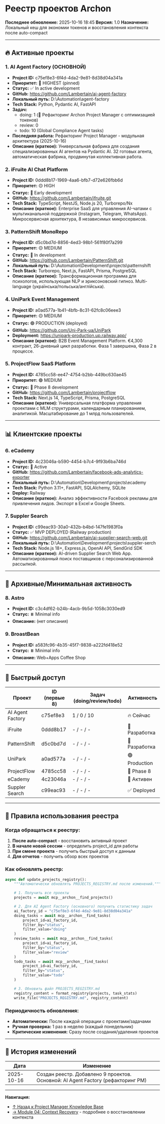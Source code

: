 # Реестр проектов Archon

**Последнее обновление:** 2025-10-16 18:45
**Версия:** 1.0
**Назначение:** Локальный кеш для экономии токенов и восстановления контекста после auto-compact

---

## 🔥 Активные проекты

### 1. AI Agent Factory (ОСНОВНОЙ)
- **Project ID:** c75ef8e3-6f4d-4da2-9e81-8d38d04a341a
- **Приоритет:** 🔴 HIGHEST (pinned)
- **Статус:** ✅ In active development
- **GitHub:** https://github.com/Lambertain/ai-agent-factory
- **Локальный путь:** D:\Automation\agent-factory
- **Tech Stack:** Python, Pydantic AI, FastAPI
- **Задач:**
  - doing: 1 (🔧 Рефакторинг Archon Project Manager с оптимизацией токенов)
  - review: 0
  - todo: 10 (Global Compliance Agent tasks)
- **Последняя работа:** Рефакторинг Project Manager - модульная архитектура (2025-10-16)
- **Описание (краткое):** Универсальная фабрика для создания специализированных AI агентов на Pydantic AI. 32 готовых агента, автоматическая фабрика, продвинутая коллективная работа.

### 2. iFruite AI Chat Platform
- **Project ID:** 0ddd8b17-1969-4aa6-bfb7-d72e626fbb6d
- **Приоритет:** 🟡 HIGH
- **Статус:** 🚧 Early development
- **GitHub:** https://github.com/Lambertain/ifruite.git
- **Tech Stack:** TypeScript, NestJS, Node.js 20, Turborepo/Nx
- **Описание (краткое):** Enterprise SaaS для управления AI-чатами с мультиканальной поддержкой (Instagram, Telegram, WhatsApp). Микросервисная архитектура, 8 независимых микросервисов.

### 3. PatternShift MonoRepo
- **Project ID:** d5c0bd7d-8856-4ed3-98b1-561f80f7a299
- **Приоритет:** 🟡 MEDIUM
- **Статус:** 🔄 In development
- **GitHub:** https://github.com/Lambertain/PatternShift.git
- **Локальный путь:** D:\Automation\Development\projects\patternshift
- **Tech Stack:** Turborepo, Next.js, FastAPI, Prisma, PostgreSQL
- **Описание (краткое):** Трансформационная программа для психологов, использующая NLP и эриксоновский гипноз. Multi-language (українська/польська/англійська).

### 4. UniPark Event Management
- **Project ID:** a0ad577a-1b41-4bfb-8c31-62fc8c06eee3
- **Приоритет:** 🟡 MEDIUM
- **Статус:** 🟢 PRODUCTION (deployed)
- **GitHub:** https://github.com/Uni-Park-ua/UniPark
- **Deployment:** https://unipark-production.up.railway.app/
- **Описание (краткое):** B2B Event Management Platform. €4,300 контракт, 26-дневный цикл разработки. Фаза 1 завершена, Фаза 2 в процессе.

### 5. ProjectFlow SaaS Platform
- **Project ID:** 4785cc58-ee47-4754-b2bb-449bc630ae45
- **Приоритет:** 🟢 MEDIUM
- **Статус:** 🔄 Phase 8 development
- **GitHub:** https://github.com/Lambertain/projectflow
- **Tech Stack:** Next.js 14, TypeScript, Prisma, PostgreSQL
- **Описание (краткое):** Универсальная платформа управления проектами с MLM структурами, календарным планированием, аналитикой. Масштабирование до 1 млрд пользователей.

---

## 📊 Клиентские проекты

### 6. eCademy
- **Project ID:** 4c23046a-b590-4454-b7c4-9f93b6ba746d
- **Статус:** 🔄 Active
- **GitHub:** https://github.com/Lambertain/facebook-ads-analytics-exporter
- **Локальный путь:** D:\Automation\Development\projects\ecademy
- **Tech Stack:** Python 3.11+, FastAPI, SQLAlchemy, SQLite
- **Deploy:** Railway
- **Описание (краткое):** Анализ эффективности Facebook рекламы для привлечения лидов. Экспорт в Excel и Google Sheets.

### 7. Suppler Search
- **Project ID:** c99eac93-30a0-432b-b4bd-147fe1983f0a
- **Статус:** ✅ MVP DEPLOYED (Railway production)
- **GitHub:** https://github.com/Lambertain/ai-supplier-search-web.git
- **Локальный путь:** D:\Automation\Development\projects\suppler-serch
- **Tech Stack:** Node.js 18+, Express.js, OpenAI API, SendGrid SDK
- **Описание (краткое):** AI-driven Supplier Search Web App. Автоматизированный поиск поставщиков с персонализированной рассылкой.

---

## 📁 Архивные/Минимальная активность

### 8. Astro
- **Project ID:** c3c4df62-b24b-4acb-9b5d-1058c3030ed9
- **Статус:** ⏸️ Minimal info
- **Описание:** (нет описания)

### 9. BroastBean
- **Project ID:** a583fc96-4b35-45f7-9838-a222fd418e52
- **Статус:** ⏸️ Minimal info
- **Описание:** Web+Apps Coffee Shop

---

## 🔄 Быстрый доступ

| Проект | ID (первые 8) | Задач (doing/review/todo) | Активность |
|--------|---------------|---------------------------|------------|
| AI Agent Factory | c75ef8e3 | 1 / 0 / 10 | 🔥 Сейчас |
| iFruite | 0ddd8b17 | - / - / - | 🔄 Разработка |
| PatternShift | d5c0bd7d | - / - / - | 🔄 Разработка |
| UniPark | a0ad577a | - / - / - | 🟢 Production |
| ProjectFlow | 4785cc58 | - / - / - | 🔄 Phase 8 |
| eCademy | 4c23046a | - / - / - | 🔄 Активен |
| Suppler Search | c99eac93 | - / - / - | ✅ Deployed |

---

## 🎯 Правила использования реестра

### Когда обращаться к реестру:

1. **После auto-compact** - восстановить активный проект
2. **В начале новой сессии** - определить project_id для работы
3. **При смене проекта** - получить быстрый доступ к данным
4. **Для отчетов** - получить обзор всех проектов

### Как обновлять реестр:

```python
async def update_projects_registry():
    """Автоматически обновлять PROJECTS_REGISTRY.md после изменений."""

    # 1. Получить все проекты
    projects = await mcp__archon__find_projects()

    # 2. Для AI Agent Factory (основного) получить статистику задач
    ai_factory_id = "c75ef8e3-6f4d-4da2-9e81-8d38d04a341a"
    doing_tasks = await mcp__archon__find_tasks(
        project_id=ai_factory_id,
        filter_by="status",
        filter_value="doing"
    )
    review_tasks = await mcp__archon__find_tasks(
        project_id=ai_factory_id,
        filter_by="status",
        filter_value="review"
    )
    todo_tasks = await mcp__archon__find_tasks(
        project_id=ai_factory_id,
        filter_by="status",
        filter_value="todo"
    )

    # 3. Обновить файл PROJECTS_REGISTRY.md
    registry_content = format_registry(projects, task_stats)
    write_file("PROJECTS_REGISTRY.md", registry_content)
```

### Периодичность обновления:

- **Автоматически:** После каждой операции с проектами/задачами
- **Ручная проверка:** 1 раз в неделю (каждый понедельник)
- **Критические изменения:** Сразу после создания/удаления проектов

---

## 📝 История изменений

| Дата | Изменение |
|------|-----------|
| 2025-10-16 | Создан реестр. Добавлено 9 проектов. Основной: AI Agent Factory (рефакторинг PM) |

---

**Навигация:**
- [↑ Назад к Project Manager Knowledge Base](../archon_project_manager_knowledge.md)
- [→ Module 04: Context Recovery](modules/04_context_recovery.md) - подробнее о восстановлении контекста
